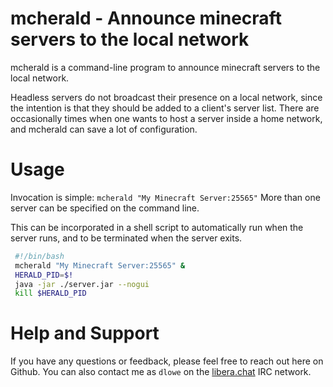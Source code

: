 # mcherald - Announce minecraft servers to the local network

mcherald is a command-line program to announce minecraft servers to
the local network.

Headless servers do not broadcast their presence on a local network,
since the intention is that they should be added to a client's server
list.  There are occasionally times when one wants to host a server
inside a home network, and mcherald can save a lot of configuration.

# Usage

Invocation is simple: `mcherald "My Minecraft Server:25565"`  More
than one server can be specified on the command line.

This can be incorporated in a shell script to automatically run when
the server runs, and to be terminated when the server exits.

```sh
 #!/bin/bash
 mcherald "My Minecraft Server:25565" &
 HERALD_PID=$!
 java -jar ./server.jar --nogui
 kill $HERALD_PID
```

# Help and Support

If you have any questions or feedback, please feel free to reach out
here on Github.  You can also contact me as `dlowe` on the
[libera.chat](https://libera.chat) IRC network.
